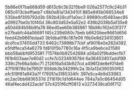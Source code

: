 5b86e0f7ba668d59
d613c6c3b3215be9
026a2577c9c24b31
085c613cbeffaeb7
c8b0e81a13434101
885e945b066534e8
535be8f309792d3b
592b428cd11a0ec3
89890cd5483aec85
a09927be0c10f40d
36c803d52e5a52e2
436b2036b5af35e8
a60d484b56b9fa78
86ed0ae60b385961
16b96c162e03f377
e27babfc4da06691
f45c239d060c7beb
b6620bee9661d656
feed42b9661edaa0
3b1dba0f8c187e06
f6b0e8d234103601
dcd1ce37405dd733
8462c73998b77cbf
af9016e0e262d392
e5fdffeca54a6279
fd810f5b7780c16a
4f5ca9bebce21580
bbb58abbfd953581
71574b0b92542684
a56a02f9bddecfb7
f61b603aae7e80d2
ccfe7c023493878d
6a36403407add199
338c2fe66a3dbc71
212616a5d3b927cd
a496f2de8ef014e6
47f5f878b3e7992f
906db3b34299fc2a
3b1a12d390350f62
efc519f81a943a7f
f79051a3185334fc
397e5ca4b9d33983
ec2ac0bb6836537d
211619c1d1d644ee
784a7a0c66454d05
46af4ecdd422acbf
57c4251f6cff0813
e3273439cd06f712
